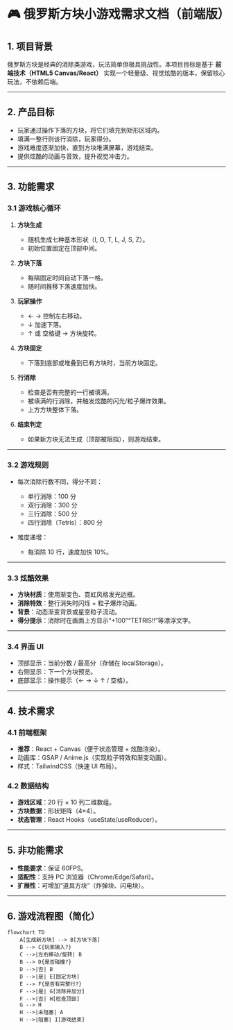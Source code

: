 # 🎮 俄罗斯方块小游戏需求文档（前端版）

## 1. 项目背景

俄罗斯方块是经典的消除类游戏，玩法简单但极具挑战性。本项目目标是基于 **前端技术（HTML5 Canvas/React）** 实现一个轻量级、视觉炫酷的版本，保留核心玩法，不依赖后端。

---

## 2. 产品目标

* 玩家通过操作下落的方块，将它们填充到矩形区域内。
* 填满一整行则该行消除，玩家得分。
* 游戏难度逐渐加快，直到方块堆满屏幕，游戏结束。
* 提供炫酷的动画与音效，提升视觉冲击力。

---

## 3. 功能需求

### 3.1 游戏核心循环

1. **方块生成**

   * 随机生成七种基本形状（I, O, T, L, J, S, Z）。
   * 初始位置固定在顶部中间。

2. **方块下落**

   * 每隔固定时间自动下落一格。
   * 随时间推移下落速度加快。

3. **玩家操作**

   * ← → 控制左右移动。
   * ↓ 加速下落。
   * ↑ 或 空格键 → 方块旋转。

4. **方块固定**

   * 下落到底部或堆叠到已有方块时，当前方块固定。

5. **行消除**

   * 检查是否有完整的一行被填满。
   * 被填满的行消除，并触发炫酷的闪光/粒子爆炸效果。
   * 上方方块整体下落。

6. **结束判定**

   * 如果新方块无法生成（顶部被阻挡），则游戏结束。

---

### 3.2 游戏规则

* 每次消除行数不同，得分不同：

  * 单行消除：100 分
  * 双行消除：300 分
  * 三行消除：500 分
  * 四行消除（Tetris）：800 分

* 难度递增：

  * 每消除 10 行，速度加快 10%。

---

### 3.3 炫酷效果

* **方块材质**：使用渐变色、霓虹风格发光边框。
* **消除特效**：整行消失时闪烁 + 粒子爆炸动画。
* **背景**：动态渐变背景或星空粒子流动。
* **得分提示**：消除时在画面上方显示“+100”“TETRIS!!”等漂浮文字。

---

### 3.4 界面 UI

* 顶部显示：当前分数 / 最高分（存储在 localStorage）。
* 右侧显示：下一个方块预览。
* 底部显示：操作提示（← → ↓ ↑ / 空格）。

---

## 4. 技术需求

### 4.1 前端框架

* **推荐**：React + Canvas（便于状态管理 + 炫酷渲染）。
* 动画库：GSAP / Anime.js（实现粒子特效和渐变动画）。
* 样式：TailwindCSS（快速 UI 布局）。

### 4.2 数据结构

* **游戏区域**：20 行 × 10 列二维数组。
* **方块数据**：形状矩阵（4×4）。
* **状态管理**：React Hooks（useState/useReducer）。

---

## 5. 非功能需求

* **性能要求**：保证 60FPS。
* **适配性**：支持 PC 浏览器（Chrome/Edge/Safari）。
* **扩展性**：可增加“道具方块”（炸弹块、闪电块）。

---

## 6. 游戏流程图（简化）

```mermaid
flowchart TD
    A[生成新方块] --> B[方块下落]
    B --> C{玩家输入?}
    C -->|左右移动/旋转| B
    B --> D{是否碰撞?}
    D -->|否| B
    D -->|是| E[固定方块]
    E --> F{是否有完整行?}
    F -->|是| G[消除并加分]
    F -->|否| H[检查顶部]
    G --> H
    H -->|未阻塞| A
    H -->|阻塞| I[游戏结束]
```
